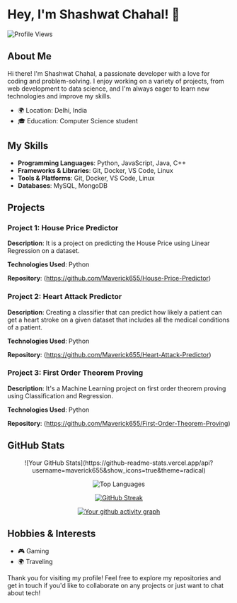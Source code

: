 # Hey, I'm Shashwat Chahal! 👋

![Profile Views](https://komarev.com/ghpvc/?username=maverick655&color=blue)

## About Me

Hi there! I'm Shashwat Chahal, a passionate developer with a love for coding and problem-solving. I enjoy working on a variety of projects, from web development to data science, and I'm always eager to learn new technologies and improve my skills.

- 🌍 Location: Delhi, India
- 🎓 Education: Computer Science student

## My Skills

- **Programming Languages**: Python, JavaScript, Java, C++
- **Frameworks & Libraries**: Git, Docker, VS Code, Linux
- **Tools & Platforms**: Git, Docker, VS Code, Linux
- **Databases**: MySQL, MongoDB

## Projects

### Project 1: House Price Predictor

**Description**: It is a project on predicting the House Price using Linear Regression on a dataset.

**Technologies Used**: Python

**Repository**: (https://github.com/Maverick655/House-Price-Predictor)

### Project 2: Heart Attack Predictor

**Description**: Creating a classifier that can predict how likely a patient can get a heart stroke on a given dataset that includes all the medical conditions of a patient.

**Technologies Used**: Python

**Repository**: (https://github.com/Maverick655/Heart-Attack-Predictor)

### Project 3: First Order Theorem Proving

**Description**: It's a Machine Learning project on first order theorem proving using Classification and Regression.

**Technologies Used**: Python

**Repository**: (https://github.com/Maverick655/First-Order-Theorem-Proving)


## GitHub Stats
<div align="center">
  ![Your GitHub Stats](https://github-readme-stats.vercel.app/api?username=maverick655&show_icons=true&theme=radical)
  
  ![Top Languages](https://github-readme-stats.vercel.app/api/top-langs/?username=maverick655&layout=compact&theme=radical)
  
  [![GitHub Streak](https://streak-stats.demolab.com/?user=maverick655&layout=compact&theme=radical)](https://git.io/streak-stats)
  
  [![Your github activity graph](https://github-readme-activity-graph.vercel.app/graph?username=maverick655&theme=dracula)](https://github.com/ashutosh00710/github-readme-activity-graph)

</div>

## Hobbies & Interests

- 🎮 Gaming
- 🌍 Traveling

Thank you for visiting my profile! Feel free to explore my repositories and get in touch if you'd like to collaborate on any projects or just want to chat about tech!
